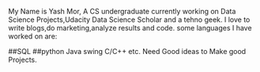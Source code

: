 My Name is Yash Mor, A CS undergraduate currently working on Data Science Projects,Udacity Data Science Scholar and a tehno geek.
I love to write blogs,do marketing,analyze results and code.
some languages I have worked on are:


##SQL
##python
Java swing
C/C++
etc.
Need Good ideas to Make good Projects.
